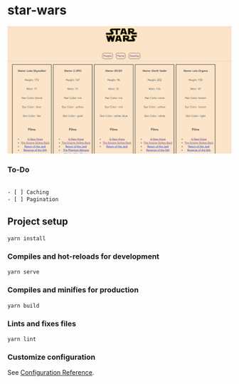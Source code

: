 # star-wars

![Alt text](./public/ScreenShotStarWarsApp.png?raw=true "app ss") 

### To-Do
```

- [ ] Caching
- [ ] Pagination
```
## Project setup
```
yarn install
```

### Compiles and hot-reloads for development
```
yarn serve
```

### Compiles and minifies for production
```
yarn build
```

### Lints and fixes files
```
yarn lint
```

### Customize configuration
See [Configuration Reference](https://cli.vuejs.org/config/).

